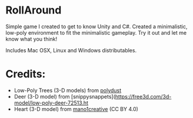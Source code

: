 # RollAround

Simple game I created to get to know Unity and C#. Created a minimalistic, low-poly environment to fit the minimalistic gameplay. Try it out and let me know what you think!

Includes Mac OSX, Linux and Windows distributables.

# Credits:
- Low-Poly Trees (3-D models) from [polydust](http://www.polydust.com/free-3d-models)
- Deer (3-D model) from [snippysnappets](https://free3d.com/3d-model/low-poly-deer-72513.ht
- Heart (3-D model) from  [mano1creative](https://sketchfab.com/models/17cf0dbe4435434eb6e04394fd5bf7ae) (CC BY 4.0)
